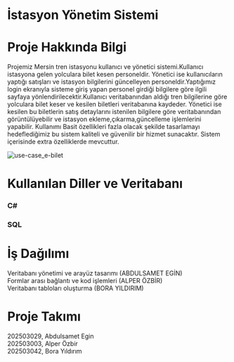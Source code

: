 # İstasyon Yönetim Sistemi
# Proje Hakkında Bilgi
Projemiz Mersin tren istasyonu kullanıcı ve yönetici sistemi.Kullanıcı istasyona gelen yolculara bilet kesen personeldir.
Yönetici ise kullanıcıların yaptığı satışları ve istasyon bilgilerini güncelleyen personeldir.Yaptığımız login ekranıyla sisteme giriş yapan personel
girdiği bilgilere göre ilgili sayfaya yönlendirilecektir.Kullanıcı veritabanından aldığı tren bilgilerine göre yolculara bilet keser ve kesilen biletleri veritabanına kaydeder.
Yönetici ise kesilen bu biletlerin satış detaylarını istenilen bilgilere göre veritabanından görüntülüyebilir ve istasyon ekleme,çıkarma,güncelleme işlemlerini yapabilir. Kullanımı
Basit özellikleri fazla olacak şekilde tasarlamayı hedeflediğimiz bu sistem kaliteli ve güvenilir bir hizmet sunacaktır.
Sistem içerisinde extra  özelliklerde mevcuttur.

![use-case_e-bilet](https://user-images.githubusercontent.com/101656901/235418798-4c1af7ec-15fc-4707-a906-35ee97cb9527.png)


# Kullanılan Diller ve Veritabanı
### C# 
### SQL

# İş Dağılımı
Veritabanı yönetimi ve arayüz tasarımı (ABDULSAMET EGİN) <br/>
Formlar arası bağlantı ve kod işlemleri (ALPER ÖZBİR) <br/>
Veritabanı tabloları oluşturma (BORA YILDIRIM)

# Proje Takımı
202503029, Abdulsamet Egin <br/>
202503003, Alper Özbir <br/>
202503042, Bora Yıldırım 




